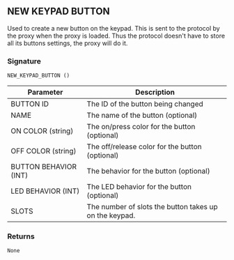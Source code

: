 ## NEW KEYPAD BUTTON

Used to create a new button on the keypad. This is sent to the protocol by the proxy when the proxy is loaded. Thus the protocol doesn't have to store all its buttons settings, the proxy will do it.


### Signature

`NEW_KEYPAD_BUTTON ()`


| Parameter | Description |
| --- | --- |
| BUTTON ID | The ID of the button being changed |
| NAME | The name of the button (optional) |
| ON COLOR (string) |  The on/press color for the button (optional) |
| OFF COLOR  (string) |The off/release color for the button (optional) |
| BUTTON BEHAVIOR (INT) | The behavior for the button (optional) |
| LED BEHAVIOR (INT) | The LED behavior for the button (optional) |
| SLOTS | The number of slots the button takes up on the keypad. |

### Returns

`None`


